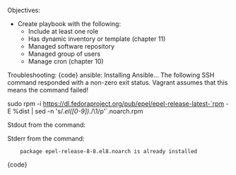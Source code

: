 Objectives:
- Create playbook with the following:
  - Include at least one role
  - Has dynamic inventory or template (chapter 11)
  - Managed software repository
  - Managed group of users
  - Manage cron (chapter 10)

Troubleshooting:
{code}
ansible: Installing Ansible...
The following SSH command responded with a non-zero exit status.
Vagrant assumes that this means the command failed!

sudo rpm -i https://dl.fedoraproject.org/pub/epel/epel-release-latest-`rpm -E %dist | sed -n 's/.*el\([0-9]\).*/\1/p'`.noarch.rpm

Stdout from the command:



Stderr from the command:

        package epel-release-8-8.el8.noarch is already installed
{code}